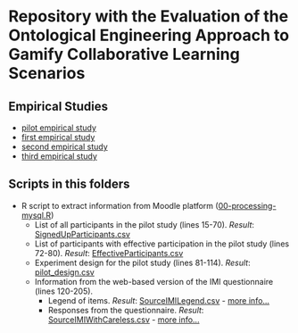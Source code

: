 # Repository with the Evaluation of the Ontological Engineering Approach to Gamify Collaborative Learning Scenarios




## Empirical Studies

* [pilot empirical study](pilot-study/)
* [first empirical study](study01/)
* [second empirical study](study02/)
* [third empirical study](study03/)

## Scripts in this folders
 

 * R script to extract information from Moodle platform ([00-processing-mysql.R](https://github.com/geiser/phd-thesis-evaluation/blob/master/00-processing-mysql.R))
   - List of all participants in the pilot study (lines 15-70). _Result_: [SignedUpParticipants.csv](pilot-study/data/SignedUpParticipants.csv)
   - List of participants with effective participation in the pilot study (lines 72-80). _Result_: [EffectiveParticipants.csv](pilot-study/data/EffectiveParticipants.csv)
   - Experiment design for the pilot study (lines 81-114). _Result_: [pilot_design.csv](report/pilot_design.csv)
   - Information from the web-based version of the IMI questionnaire (lines 120-205).
     - Legend of items. _Result_: [SourceIMILegend.csv](pilot-study/data/SourceIMILegend.csv) - [more info...](pilot-study/data/)
     - Responses from the questionnaire. _Result_: [SourceIMIWithCareless.csv](pilot-study/data/SourceIMIWithCareless.csv) - [more info...](pilot-study/data/)
